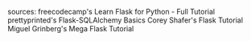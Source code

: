 sources:
freecodecamp's Learn Flask for Python - Full Tutorial
prettyprinted's Flask-SQLAlchemy Basics
Corey Shafer's Flask Tutorial
Miguel Grinberg's Mega Flask Tutorial